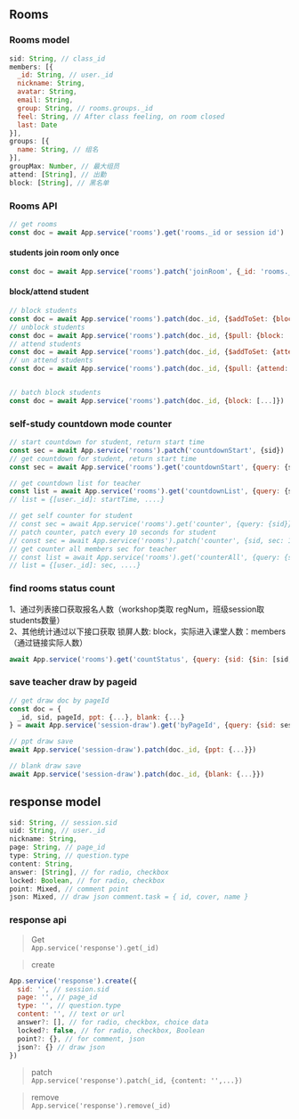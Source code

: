 

## Rooms

### Rooms model
```js
sid: String, // class_id
members: [{
  _id: String, // user._id
  nickname: String,
  avatar: String,
  email: String,
  group: String, // rooms.groups._id
  feel: String, // After class feeling, on room closed
  last: Date
}],
groups: [{
  name: String, // 组名
}],
groupMax: Number, // 最大组员
attend: [String], // 出勤
block: [String], // 黑名单
```

### Rooms API
```js
// get rooms
const doc = await App.service('rooms').get('rooms._id or session id')
```

#### students join room only once
```js
const doc = await App.service('rooms').patch('joinRoom', {_id: 'rooms._id'})
```

#### block/attend student
```js
// block students
const doc = await App.service('rooms').patch(doc._id, {$addToSet: {block: 'user._id'}})
// unblock students
const doc = await App.service('rooms').patch(doc._id, {$pull: {block: 'user._id'}})
// attend students
const doc = await App.service('rooms').patch(doc._id, {$addToSet: {attend: 'user._id'}})
// un attend students
const doc = await App.service('rooms').patch(doc._id, {$pull: {attend: 'user._id'}})


// batch block students
const doc = await App.service('rooms').patch(doc._id, {block: [...]})
```

### self-study countdown mode counter
```js
// start countdown for student, return start time
const sec = await App.service('rooms').patch('countdownStart', {sid})
// get countdown for student, return start time
const sec = await App.service('rooms').get('countdownStart', {query: {sid}})

// get countdown list for teacher
const list = await App.service('rooms').get('countdownList', {query: {sid}})
// list = {[user._id]: startTime, ....}

// get self counter for student 
// const sec = await App.service('rooms').get('counter', {query: {sid}})
// patch counter, patch every 10 seconds for student
// const sec = await App.service('rooms').patch('counter', {sid, sec: 10})
// get counter all members sec for teacher
// const list = await App.service('rooms').get('counterAll', {query: {sid}})
// list = {[user._id]: sec, ....}
```


### find rooms status count
1、通过列表接口获取报名人数（workshop类取 regNum，班级session取 students数量）  
2、其他统计通过以下接口获取 锁屏人数: block，实际进入课堂人数：members（通过链接实际人数）
```js
await App.service('rooms').get('countStatus', {query: {sid: {$in: [sid, ...]}}})
```

### save teacher draw by pageid
```js
// get draw doc by pageId
const doc = {
  _id, sid, pageId, ppt: {...}, blank: {...}
} = await App.service('session-draw').get('byPageId', {query: {sid: session.sid, pageId: session.pages._id}})

// ppt draw save 
await App.service('session-draw').patch(doc._id, {ppt: {...}})

// blank draw save 
await App.service('session-draw').patch(doc._id, {blank: {...}})
```

## response model
```js
sid: String, // session.sid
uid: String, // user._id
nickname: String,
page: String, // page_id
type: String, // question.type
content: String,
answer: [String], // for radio, checkbox
locked: Boolean, // for radio, checkbox
point: Mixed, // comment point
json: Mixed, // draw json comment.task = { id, cover, name }
```

### response api

> Get  
> `App.service('response').get(_id)`

> create  
```js
App.service('response').create({
  sid: '', // session.sid
  page: '', // page_id
  type: '', // question.type
  content: '', // text or url
  answer?: [], // for radio, checkbox, choice data
  locked?: false, // for radio, checkbox, Boolean
  point?: {}, // for comment, json
  json?: {} // draw json
})
```

> patch  
> `App.service('response').patch(_id, {content: '',...})`

> remove  
> `App.service('response').remove(_id)`
